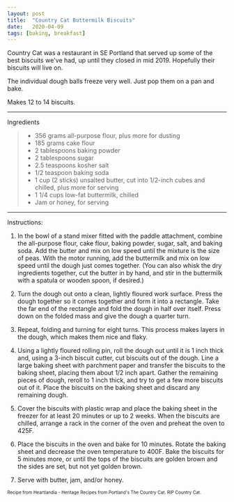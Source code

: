 ```yaml
---
layout: post
title:  "Country Cat Buttermilk Biscuits"
date:   2020-04-09
tags: [baking, breakfast]
---
```


Country Cat was a restaurant in SE Portland that served up some of the best biscuits we've had, up until they closed in mid 2019. Hopefully their biscuits will live on.

The individual dough balls freeze very well. Just pop them on a pan and bake.

Makes 12 to 14 biscuits.

---

Ingredients

> * 356 grams all-purpose flour, plus more for dusting
> * 185 grams cake flour
> * 2 tablespoons baking powder
> * 2 tablespoons sugar
> * 2.5 teaspoons kosher salt
> * 1/2 teaspoon baking soda
> * 1 cup (2 sticks) unsalted butter, cut into 1/2-inch cubes and chilled, plus more for serving
> * 1 1/4 cups low-fat buttermilk, chilled
> * Jam or honey, for serving

---

Instructions:

1. In the bowl of a stand mixer fitted with the paddle attachment, combine the all-purpose flour, cake flour, baking powder, sugar, salt, and baking soda. Add the butter and mix on low speed until the mixture is the size of peas. With the motor running, add the buttermilk and mix on low speed until the dough just comes together. (You can also whisk the dry ingredients together, cut the butter in by hand, and stir in the buttermilk with a spatula or wooden spoon, if desired.)

1. Turn the dough out onto a clean, lightly floured work surface. Press the dough together so it comes together and form it into a rectangle. Take the far end of the rectangle and fold the dough in half over itself. Press down on the folded mass and give the dough a quarter turn.

1. Repeat, folding and turning for eight turns. This process makes layers in the dough, which makes them nice and flaky.

1. Using a lightly floured rolling pin, roll the dough out until it is 1 inch thick and, using a 3-inch biscuit cutter, cut biscuits out of the dough. Line a large baking sheet with parchment paper and transfer the biscuits to the baking sheet, placing them about 1/2 inch apart. Gather the remaining pieces of dough, reroll to 1 inch thick, and try to get a few more biscuits out of it. Place the biscuits on the baking sheet and discard any remaining dough.

1. Cover the biscuits with plastic wrap and place the baking sheet in the freezer for at least 20 minutes or up to 2 weeks. When the biscuits are chilled, arrange a rack in the corner of the oven and preheat the oven to 425F.

1. Place the biscuits in the oven and bake for 10 minutes. Rotate the baking sheet and decrease the oven temperature to 400F. Bake the biscuits for 5 minutes more, or until the tops of the biscuits are golden brown and the sides are set, but not yet golden brown.

1. Serve with butter, jam, and/or honey.

<font size=1>Recipe from Heartlandia - Heritage Recipes from Portland's The Country Cat. RIP Country Cat.
